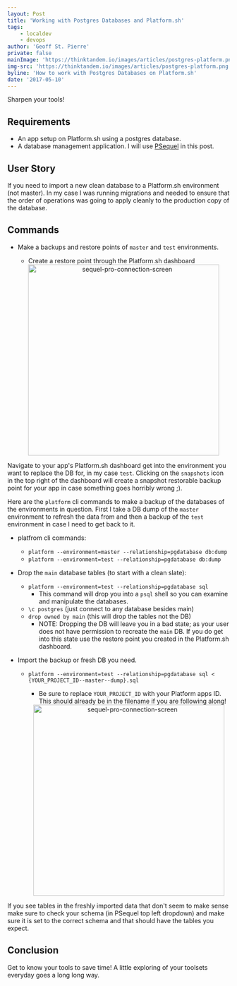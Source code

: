 ```yaml
---
layout: Post
title: 'Working with Postgres Databases and Platform.sh'
tags:
    - localdev
    - devops
author: 'Geoff St. Pierre'
private: false
mainImage: 'https://thinktandem.io/images/articles/postgres-platform.png'
img-src: 'https://thinktandem.io/images/articles/postgres-platform.png'
byline: 'How to work with Postgres Databases on Platform.sh'
date: '2017-05-10'
---
```


Sharpen your tools!

Requirements
----

* An app setup on Platform.sh using a postgres database.
* A database management application. I will use <a href="http://www.psequel.com/">PSequel</a> in this post.

User Story
----

If you need to import a new clean database to a Platform.sh environment (not master). In my case I was running migrations and needed to ensure that the order of operations was going to apply cleanly to the production copy of the database.

Commands
----

* Make a backups and restore points of `master` and `test` environments.
  * Create a restore point through the Platform.sh dashboard

  <center>
    <img alt="sequel-pro-connection-screen" src="images/articles/platform-restore-point.png" width="433" align="center" />
  </center>

Navigate to your app's Platform.sh dashboard get into the environment you want to replace the DB for, in my case `test`.  Clicking on the `snapshots` icon in the top right of the dashboard will create a snapshot restorable backup point for your app in case something goes horribly wrong ;).

Here are the `platform` cli commands to make a backup of the databases of the environments in question.  First I take a DB dump of the `master` environment to refresh the data from and then a backup of the `test` environment in case I need to get back to it.
* platfrom cli commands:
  * `platform --environment=master --relationship=pgdatabase db:dump`
  * `platform --environment=test --relationship=pgdatabase db:dump`

* Drop the `main` database tables (to start with a clean slate):
  * `platform --environment=test --relationship=pgdatabase sql`
    * This command will drop you into a `psql` shell so you can examine and manipulate the databases.
  * `\c postgres` (just connect to any database besides main)
  * `drop owned by main` (this will drop the tables not the DB)
    * NOTE: Dropping the DB will leave you in a bad state; as your user does not
    have permission to recreate the `main` DB.  If you do get into this state use
    the restore point you created in the Platform.sh dashboard.

* Import the backup or fresh DB you need.
  * `platform --environment=test --relationship=pgdatabase sql < {YOUR_PROJECT_ID--master--dump}.sql`
    * Be sure to replace `YOUR_PROJECT_ID` with your Platform apps ID.  This should already be in the filename if you are following along!

    <center>
      <img alt="sequel-pro-connection-screen" src="images/articles/psequel-dropdown-schema.png" width="433" align="center" />
    </center>
If you see tables in the freshly imported data that don't seem to make sense make sure to check your schema
(in PSequel top left dropdown) and make sure it is set to the correct schema and that should
have the tables you expect.

Conclusion
----

Get to know your tools to save time!  A little exploring of your toolsets everyday goes a long long way.
